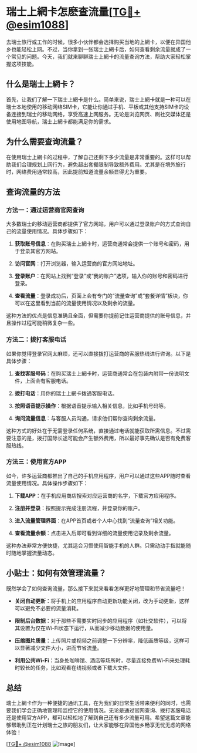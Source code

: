 # 瑞士上網卡怎麽查流量[[TG💪+ @esim1088](https://t.me/s/esim1088)]

去瑞士旅行或工作的时候，很多小伙伴都会选择购买当地的上網卡，以便在异国他乡也能轻松上网。不过，当你拿到一张瑞士上網卡后，如何查看剩余流量就成了一个常见的问题。今天，我们就来聊聊瑞士上網卡的流量查询方法，帮助大家轻松掌握这项技能。

## 什么是瑞士上網卡？

首先，让我们了解一下瑞士上網卡是什么。简单来说，瑞士上網卡就是一种可以在瑞士本地使用的移动网络SIM卡，它能让你通过手机、平板或其他支持SIM卡的设备连接到瑞士的移动网络，享受高速上网服务。无论是浏览网页、刷社交媒体还是使用地图导航，瑞士上網卡都能满足你的需求。

## 为什么需要查询流量？

在使用瑞士上網卡的过程中，了解自己还剩下多少流量是非常重要的。这样可以帮助我们合理规划上网行为，避免超出套餐限制导致额外费用。尤其是在境外旅行时，网络费用通常较高，因此提前知道流量余额显得尤为重要。

## 查询流量的方法

### 方法一：通过运营商官网查询

大多数瑞士的移动运营商都提供了官方网站，用户可以通过登录账户的方式查询自己的流量使用情况。具体步骤如下：

1. **获取账号信息**：在购买瑞士上網卡时，运营商通常会提供一个账号和密码，用于登录其官方网站。
   
2. **访问官网**：打开浏览器，输入运营商的官方网站地址。

3. **登录账户**：在网站上找到“登录”或“我的账户”选项，输入你的账号和密码进行登录。

4. **查看流量**：登录成功后，页面上会有专门的“流量查询”或“套餐详情”板块，你可以在这里看到当前的流量使用情况以及剩余的流量。

这种方法的优点是信息准确且全面，但需要你提前记住运营商提供的账号信息，并且操作过程可能稍微复杂一些。

### 方法二：拨打客服电话

如果你觉得登录官网太麻烦，还可以直接拨打运营商的客服热线进行咨询。以下是具体步骤：

1. **查找客服号码**：在购买瑞士上網卡时，运营商通常会在包装内附带一份说明文件，上面会有客服电话。

2. **拨打电话**：用你的瑞士上網卡拨通客服电话。

3. **按照语音提示操作**：根据语音提示输入相关信息，比如手机号码等。

4. **询问流量信息**：与客服人员沟通，请求他们帮你查询剩余流量。

这种方式的好处在于无需登录任何系统，直接通过电话就能获取所需信息。不过需要注意的是，拨打国际长途可能会产生额外费用，所以最好事先确认是否有免费客服热线。

### 方法三：使用官方APP

如今，许多运营商都推出了自己的手机应用程序，用户可以通过这些APP随时查看流量使用情况。具体操作步骤如下：

1. **下载APP**：在手机应用商店搜索对应运营商的名字，下载官方应用程序。

2. **注册并登录**：按照提示完成注册流程，并登录你的账户。

3. **进入流量管理界面**：在APP首页或者个人中心找到“流量查询”相关功能。

4. **查看流量余额**：点击进入后即可看到详细的流量使用记录及剩余流量。

这种办法非常方便快捷，尤其适合习惯使用智能手机的人群。只需动动手指就能随时随地掌握流量动态。

## 小贴士：如何有效管理流量？

既然学会了如何查询流量，那么接下来就来看看怎样更好地管理和节省流量吧！

- **关闭自动更新**：将手机上的应用程序自动更新功能关闭，改为手动更新，这样可以避免不必要的流量消耗。
  
- **限制后台数据**：对于那些不需要实时同步的应用程序（如社交软件），可以将其设置为仅在Wi-Fi状态下运行，从而减少移动数据的使用量。

- **压缩图片质量**：上传照片或视频之前调整一下分辨率，降低画质等级，这样可以显著减少文件大小，进而节省流量。

- **利用公共Wi-Fi**：当身处咖啡馆、酒店等场所时，尽量连接免费Wi-Fi来处理耗时较长的任务，比如观看在线视频或者下载大文件。

## 总结

瑞士上網卡作为一种便捷的通讯工具，在为我们的日常生活带来便利的同时，也需要我们学会正确地管理和监控它的使用情况。无论是通过官网查询、拨打客服电话还是使用官方APP，都可以轻松地了解到自己还有多少流量可用。希望这篇文章能够帮助到正在计划瑞士之旅的朋友们，让大家能够在异国他乡畅享无忧无虑的网络体验！

[[TG💪+ @esim1088](https://t.me/s/esim1088) ![Image](https://i.postimg.cc/4NQfJmqS/Snipaste-2025-05-13-00-14-12.png)]
